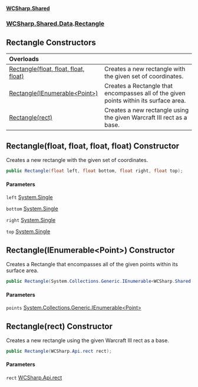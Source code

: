 #### [WCSharp\.Shared](README.md 'README')
### [WCSharp\.Shared\.Data](WCSharp.Shared.Data.md 'WCSharp\.Shared\.Data').[Rectangle](WCSharp.Shared.Data.Rectangle.md 'WCSharp\.Shared\.Data\.Rectangle')

## Rectangle Constructors

| Overloads | |
| :--- | :--- |
| [Rectangle\(float, float, float, float\)](WCSharp.Shared.Data.Rectangle.#ctor.md#WCSharp.Shared.Data.Rectangle.Rectangle(float,float,float,float) 'WCSharp\.Shared\.Data\.Rectangle\.Rectangle\(float, float, float, float\)') | Creates a new rectangle with the given set of coordinates\. |
| [Rectangle\(IEnumerable&lt;Point&gt;\)](WCSharp.Shared.Data.Rectangle.#ctor.md#WCSharp.Shared.Data.Rectangle.Rectangle(System.Collections.Generic.IEnumerable_WCSharp.Shared.Data.Point_) 'WCSharp\.Shared\.Data\.Rectangle\.Rectangle\(System\.Collections\.Generic\.IEnumerable\<WCSharp\.Shared\.Data\.Point\>\)') | Creates a Rectangle that encompasses all of the given points within its surface area\. |
| [Rectangle\(rect\)](WCSharp.Shared.Data.Rectangle.#ctor.md#WCSharp.Shared.Data.Rectangle.Rectangle(WCSharp.Api.rect) 'WCSharp\.Shared\.Data\.Rectangle\.Rectangle\(WCSharp\.Api\.rect\)') | Creates a new rectangle using the given Warcraft III rect as a base\. |

<a name='ctor.md#WCSharp.Shared.Data.Rectangle.Rectangle(float,float,float,float)'></a>

## Rectangle\(float, float, float, float\) Constructor

Creates a new rectangle with the given set of coordinates\.

```csharp
public Rectangle(float left, float bottom, float right, float top);
```
#### Parameters

<a name='WCSharp.Shared.Data.Rectangle.Rectangle(float,float,float,float).left'></a>

`left` [System\.Single](https://learn.microsoft.com/en-us/dotnet/api/system.single 'System\.Single')

<a name='WCSharp.Shared.Data.Rectangle.Rectangle(float,float,float,float).bottom'></a>

`bottom` [System\.Single](https://learn.microsoft.com/en-us/dotnet/api/system.single 'System\.Single')

<a name='WCSharp.Shared.Data.Rectangle.Rectangle(float,float,float,float).right'></a>

`right` [System\.Single](https://learn.microsoft.com/en-us/dotnet/api/system.single 'System\.Single')

<a name='WCSharp.Shared.Data.Rectangle.Rectangle(float,float,float,float).top'></a>

`top` [System\.Single](https://learn.microsoft.com/en-us/dotnet/api/system.single 'System\.Single')

<a name='ctor.md#WCSharp.Shared.Data.Rectangle.Rectangle(System.Collections.Generic.IEnumerable_WCSharp.Shared.Data.Point_)'></a>

## Rectangle\(IEnumerable\<Point\>\) Constructor

Creates a Rectangle that encompasses all of the given points within its surface area\.

```csharp
public Rectangle(System.Collections.Generic.IEnumerable<WCSharp.Shared.Data.Point> points);
```
#### Parameters

<a name='WCSharp.Shared.Data.Rectangle.Rectangle(System.Collections.Generic.IEnumerable_WCSharp.Shared.Data.Point_).points'></a>

`points` [System\.Collections\.Generic\.IEnumerable&lt;](https://learn.microsoft.com/en-us/dotnet/api/system.collections.generic.ienumerable-1 'System\.Collections\.Generic\.IEnumerable\`1')[Point](WCSharp.Shared.Data.Point.md 'WCSharp\.Shared\.Data\.Point')[&gt;](https://learn.microsoft.com/en-us/dotnet/api/system.collections.generic.ienumerable-1 'System\.Collections\.Generic\.IEnumerable\`1')

<a name='ctor.md#WCSharp.Shared.Data.Rectangle.Rectangle(WCSharp.Api.rect)'></a>

## Rectangle\(rect\) Constructor

Creates a new rectangle using the given Warcraft III rect as a base\.

```csharp
public Rectangle(WCSharp.Api.rect rect);
```
#### Parameters

<a name='WCSharp.Shared.Data.Rectangle.Rectangle(WCSharp.Api.rect).rect'></a>

`rect` [WCSharp\.Api\.rect](https://learn.microsoft.com/en-us/dotnet/api/wcsharp.api.rect 'WCSharp\.Api\.rect')